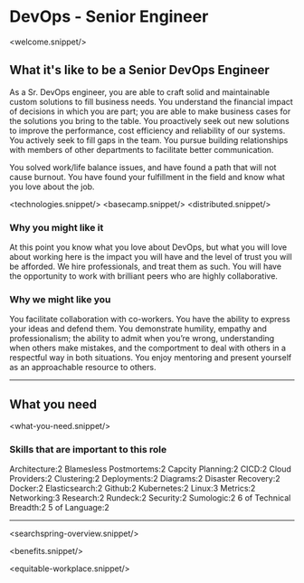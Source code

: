# DevOps - Senior Engineer
<welcome.snippet/>

## What it's like to be a Senior DevOps Engineer
As a Sr. DevOps engineer, you are able to craft solid and maintainable custom solutions to fill business needs. You understand the financial impact of decisions in which you are part; you are able to make business cases for the solutions you bring to the table. You proactively seek out new solutions to improve the performance, cost efficiency and reliability of our systems. You actively seek to fill gaps in the team. You pursue building relationships with members of other departments to facilitate better communication.

You solved work/life balance issues, and have found a path that will not cause burnout.  You have found your fulfillment in the field and know what you love about the job. 


<technologies.snippet/>
<basecamp.snippet/>
<distributed.snippet/>

### Why you might like it
At this point you know what you love about DevOps, but what you will love about working here is the impact you will have and the level of trust you will be afforded.  We hire professionals, and treat them as such. You will have the opportunity to work with brilliant peers who are highly collaborative.   

### Why we might like you
You facilitate collaboration with co-workers. You have the ability to express your ideas and defend them. You demonstrate humility, empathy and professionalism; the ability to admit when you’re wrong, understanding when others make mistakes, and the comportment to deal with others in a respectful way in both situations. You enjoy mentoring and present yourself as an approachable resource to others.

--------------

## What you need

<what-you-need.snippet/>

### Skills that are important to this role

<skills>
Architecture:2
Blamesless Postmortems:2
Capcity Planning:2
CICD:2
Cloud Providers:2
Clustering:2
Deployments:2
Diagrams:2
Disaster Recovery:2
Docker:2
Elasticsearch:2
Github:2
Kubernetes:2
Linux:3
Metrics:2
Networking:3
Research:2
Rundeck:2
Security:2
Sumologic:2
6 of Technical Breadth:2
5 of Language:2
</skills>

<inherit doc="devops-engineer.md"/>

-----------------

<searchspring-overview.snippet/>

<benefits.snippet/>

<equitable-workplace.snippet/>
